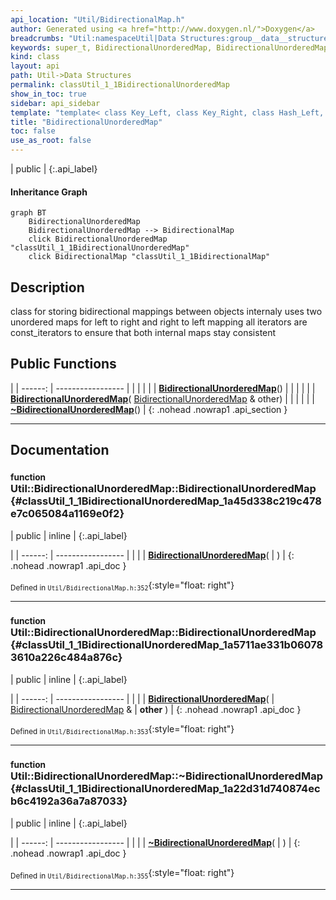 ```yaml
---
api_location: "Util/BidirectionalMap.h"
author: Generated using <a href="http://www.doxygen.nl/">Doxygen</a>
breadcrumbs: "Util:namespaceUtil|Data Structures:group__data__structures"
keywords: super_t, BidirectionalUnorderedMap, BidirectionalUnorderedMap, ~BidirectionalUnorderedMap
kind: class
layout: api
path: Util->Data Structures
permalink: classUtil_1_1BidirectionalUnorderedMap
show_in_toc: true
sidebar: api_sidebar
template: "template< class Key_Left, class Key_Right, class Hash_Left, class Hash_Right, class Pred_Left, class Pred_Right > "
title: "BidirectionalUnorderedMap"
toc: false
use_as_root: false
---
```


| public |
{:.api_label}

#### Inheritance Graph

```mermaid
graph BT
	BidirectionalUnorderedMap
	BidirectionalUnorderedMap --> BidirectionalMap
	click BidirectionalUnorderedMap "classUtil_1_1BidirectionalUnorderedMap"
	click BidirectionalMap "classUtil_1_1BidirectionalMap"
```

## Description



class for storing bidirectional mappings between objects internaly uses two unordered maps for left to right and right to left mapping all iterators are const_iterators to ensure that both internal maps stay consistent



## Public Functions

|
| ------: | ----------------- |
|  | |
|  | **[BidirectionalUnorderedMap](#classUtil_1_1BidirectionalUnorderedMap_1a45d338c219c478e7c065084a1169e0f2)**() |
|  | |
|  | **[BidirectionalUnorderedMap](#classUtil_1_1BidirectionalUnorderedMap_1a5711ae331b060783610a226c484a876c)**( [BidirectionalUnorderedMap](classUtil_1_1BidirectionalUnorderedMap) & other) |
|  | |
|  | **[~BidirectionalUnorderedMap](#classUtil_1_1BidirectionalUnorderedMap_1a22d31d740874ecb6c4192a36a7a87033)**() |
{: .nohead .nowrap1 .api_section }


-------------------------------------------------------------------

## Documentation

### <small>function</small><br/> Util::BidirectionalUnorderedMap::BidirectionalUnorderedMap {#classUtil_1_1BidirectionalUnorderedMap_1a45d338c219c478e7c065084a1169e0f2}

| public | inline |
{:.api_label}

|
| ------: | ----------------- |
|  |
|  **[BidirectionalUnorderedMap](#classUtil_1_1BidirectionalUnorderedMap_1a45d338c219c478e7c065084a1169e0f2)**( |  ) |
{: .nohead .nowrap1 .api_doc }





<sub>Defined in `Util/BidirectionalMap.h:352`</sub>{:style="float: right"}

-------------------------------------------------------------------

### <small>function</small><br/> Util::BidirectionalUnorderedMap::BidirectionalUnorderedMap {#classUtil_1_1BidirectionalUnorderedMap_1a5711ae331b060783610a226c484a876c}

| public | inline |
{:.api_label}

|
| ------: | ----------------- |
|  |
|  **[BidirectionalUnorderedMap](#classUtil_1_1BidirectionalUnorderedMap_1a5711ae331b060783610a226c484a876c)**( |  [BidirectionalUnorderedMap](classUtil_1_1BidirectionalUnorderedMap) & | **other** ) |
{: .nohead .nowrap1 .api_doc }





<sub>Defined in `Util/BidirectionalMap.h:353`</sub>{:style="float: right"}

-------------------------------------------------------------------

### <small>function</small><br/> Util::BidirectionalUnorderedMap::~BidirectionalUnorderedMap {#classUtil_1_1BidirectionalUnorderedMap_1a22d31d740874ecb6c4192a36a7a87033}

| public | inline |
{:.api_label}

|
| ------: | ----------------- |
|  |
|  **[~BidirectionalUnorderedMap](#classUtil_1_1BidirectionalUnorderedMap_1a22d31d740874ecb6c4192a36a7a87033)**( |  ) |
{: .nohead .nowrap1 .api_doc }





<sub>Defined in `Util/BidirectionalMap.h:355`</sub>{:style="float: right"}

-------------------------------------------------------------------

